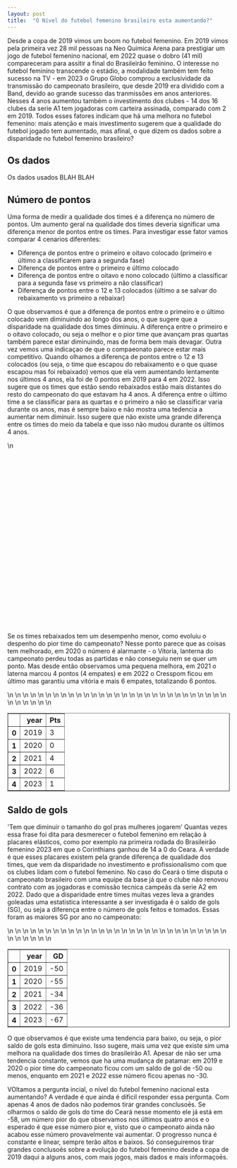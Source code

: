 ```yaml
---
layout: post
title:  "O Nível do futebol femenino brasileiro esta aumentando?"
---
```



Desde a copa de 2019 vimos um boom no futebol femenino. Em 2019 vimos pela primeira vez 28 mil pessoas na Neo Quimica Arena para prestigiar um jogo de futebol femenino nacional, em 2022 quase o dobro (41 mil) compareceram para assitir a final do Brasileirão feminino. O interesse no futebol feminino transcende o estádio, a modalidade também tem feito sucesso na TV - em 2023 o Grupo Globo comprou a exclusividade da transmissão do campeonato brasileiro, que desde 2019 era dividido com a Band, devido ao grande sucesso das tranmissões em anos anteriores. Nesses 4 anos aumentou também o investimento dos clubes - 14 dos 16 clubes da serie A1 tem jogadoras com carteira assinada, comparado com 2 em 2019. Todos esses fatores indicam que há uma melhora no futebol femenino: mais atençāo e mais investimento sugerem que a qualidade do futebol jogado tem aumentado, mas afinal, o que dizem os dados sobre a disparidade no futebol femenino brasileiro? 

## Os dados 

Os dados usados BLAH BLAH

## Número de pontos 
Uma forma de medir a qualidade dos times é a diferença no número de pontos. Um aumento geral na qualidade dos times deveria significar uma diferença menor de pontos entre os times. Para investigar esse fator vamos comparar 4 cenarios diferentes: 
* Diferença de pontos entre o primeiro e oitavo colocado (primeiro e último a classificarem para a segunda fase)
* Diferença de pontos entre o primeiro e último colocado 
* Diferença de pontos entre o oitavo e nono colocado (último a classificar para a segunda fase vs primeiro a não classificar) 
* Diferença de pontos entre o 12 e 13 colocados (último a se salvar do rebaixamento vs primeiro a rebaixar) 

O que observamos é que a diferença de pontos entre o primeiro e o último colocado vem diminuindo ao longo dos anos, o que sugere que a disparidade na qualidade dos times diminuiu. A diferença entre o primeiro e o oitavo colocado, ou seja o melhor e o pior time que avançam pras quartas também parece estar diminuindo, mas de forma bem mais devagar. Outra vez vemos uma indicaçao de que o compaeonato parece estar mais competitivo. Quando olhamos a diferença de pontos entre o 12 e 13 colocados (ou seja, o time que escapou do rebaixamento e o que quase escapou mas foi rebaixado) vemos que ela vem aumentando lentamente nos últimos 4 anos, ela foi de 0 pontos em 2019 para 4 em 2022. Isso sugere que os times que estão sendo rebaixados estão mais distantes do resto do campeonato do que estavam ha 4 anos. A diferença entre o último time a se classificar para as quartas e o primeiro a não se classificar varia durante os anos, mas é sempre baixo e não mostra uma tedencia a aumentar nem diminuir. Isso sugere que não existe uma grande diferença entre os times do meio da tabela e que isso não mudou durante os últimos 4 anos. 

<div>                        <script type="text/javascript">window.PlotlyConfig = {MathJaxConfig: \'local\'};</script>\n        <script charset="utf-8" src="https://cdn.plot.ly/plotly-2.20.0.min.js"></script>                <div id="ef649180-881c-476d-ad83-7e5225dd0c04" class="plotly-graph-div" style="height:400px; width:600px;"></div>            <script type="text/javascript">                                    window.PLOTLYENV=window.PLOTLYENV || {};                                    if (document.getElementById("ef649180-881c-476d-ad83-7e5225dd0c04")) {                    Plotly.newPlot(                        "ef649180-881c-476d-ad83-7e5225dd0c04",                        [{"mode":"lines","name":"diferen\\u00e7a top 8","x":[2019,2020,2021,2022,2023],"y":[20,18,17,16,15],"type":"scatter"},{"mode":"lines","name":"diferen\\u00e7a quartas vs fora das quartas","x":[2019,2020,2021,2022,2023],"y":[4,0,3,1,3],"type":"scatter"},{"mode":"lines","name":"diferen\\u00e7a primeiro vs \\u00faltimo colocado","x":[2019,2020,2021,2022,2023],"y":[39,42,34,31,36],"type":"scatter"},{"mode":"lines","name":"diferen\\u00e7a escapou vs rebaixou","x":[2019,2020,2021,2022,2023],"y":[0,3,2,4,3],"type":"scatter"}],                        {"template":{"data":{"barpolar":[{"marker":{"line":{"color":"rgb(17,17,17)","width":0.5},"pattern":{"fillmode":"overlay","size":10,"solidity":0.2}},"type":"barpolar"}],"bar":[{"error_x":{"color":"#f2f5fa"},"error_y":{"color":"#f2f5fa"},"marker":{"line":{"color":"rgb(17,17,17)","width":0.5},"pattern":{"fillmode":"overlay","size":10,"solidity":0.2}},"type":"bar"}],"carpet":[{"aaxis":{"endlinecolor":"#A2B1C6","gridcolor":"#506784","linecolor":"#506784","minorgridcolor":"#506784","startlinecolor":"#A2B1C6"},"baxis":{"endlinecolor":"#A2B1C6","gridcolor":"#506784","linecolor":"#506784","minorgridcolor":"#506784","startlinecolor":"#A2B1C6"},"type":"carpet"}],"choropleth":[{"colorbar":{"outlinewidth":0,"ticks":""},"type":"choropleth"}],"contourcarpet":[{"colorbar":{"outlinewidth":0,"ticks":""},"type":"contourcarpet"}],"contour":[{"colorbar":{"outlinewidth":0,"ticks":""},"colorscale":[[0.0,"#0d0887"],[0.1111111111111111,"#46039f"],[0.2222222222222222,"#7201a8"],[0.3333333333333333,"#9c179e"],[0.4444444444444444,"#bd3786"],[0.5555555555555556,"#d8576b"],[0.6666666666666666,"#ed7953"],[0.7777777777777778,"#fb9f3a"],[0.8888888888888888,"#fdca26"],[1.0,"#f0f921"]],"type":"contour"}],"heatmapgl":[{"colorbar":{"outlinewidth":0,"ticks":""},"colorscale":[[0.0,"#0d0887"],[0.1111111111111111,"#46039f"],[0.2222222222222222,"#7201a8"],[0.3333333333333333,"#9c179e"],[0.4444444444444444,"#bd3786"],[0.5555555555555556,"#d8576b"],[0.6666666666666666,"#ed7953"],[0.7777777777777778,"#fb9f3a"],[0.8888888888888888,"#fdca26"],[1.0,"#f0f921"]],"type":"heatmapgl"}],"heatmap":[{"colorbar":{"outlinewidth":0,"ticks":""},"colorscale":[[0.0,"#0d0887"],[0.1111111111111111,"#46039f"],[0.2222222222222222,"#7201a8"],[0.3333333333333333,"#9c179e"],[0.4444444444444444,"#bd3786"],[0.5555555555555556,"#d8576b"],[0.6666666666666666,"#ed7953"],[0.7777777777777778,"#fb9f3a"],[0.8888888888888888,"#fdca26"],[1.0,"#f0f921"]],"type":"heatmap"}],"histogram2dcontour":[{"colorbar":{"outlinewidth":0,"ticks":""},"colorscale":[[0.0,"#0d0887"],[0.1111111111111111,"#46039f"],[0.2222222222222222,"#7201a8"],[0.3333333333333333,"#9c179e"],[0.4444444444444444,"#bd3786"],[0.5555555555555556,"#d8576b"],[0.6666666666666666,"#ed7953"],[0.7777777777777778,"#fb9f3a"],[0.8888888888888888,"#fdca26"],[1.0,"#f0f921"]],"type":"histogram2dcontour"}],"histogram2d":[{"colorbar":{"outlinewidth":0,"ticks":""},"colorscale":[[0.0,"#0d0887"],[0.1111111111111111,"#46039f"],[0.2222222222222222,"#7201a8"],[0.3333333333333333,"#9c179e"],[0.4444444444444444,"#bd3786"],[0.5555555555555556,"#d8576b"],[0.6666666666666666,"#ed7953"],[0.7777777777777778,"#fb9f3a"],[0.8888888888888888,"#fdca26"],[1.0,"#f0f921"]],"type":"histogram2d"}],"histogram":[{"marker":{"pattern":{"fillmode":"overlay","size":10,"solidity":0.2}},"type":"histogram"}],"mesh3d":[{"colorbar":{"outlinewidth":0,"ticks":""},"type":"mesh3d"}],"parcoords":[{"line":{"colorbar":{"outlinewidth":0,"ticks":""}},"type":"parcoords"}],"pie":[{"automargin":true,"type":"pie"}],"scatter3d":[{"line":{"colorbar":{"outlinewidth":0,"ticks":""}},"marker":{"colorbar":{"outlinewidth":0,"ticks":""}},"type":"scatter3d"}],"scattercarpet":[{"marker":{"colorbar":{"outlinewidth":0,"ticks":""}},"type":"scattercarpet"}],"scattergeo":[{"marker":{"colorbar":{"outlinewidth":0,"ticks":""}},"type":"scattergeo"}],"scattergl":[{"marker":{"line":{"color":"#283442"}},"type":"scattergl"}],"scattermapbox":[{"marker":{"colorbar":{"outlinewidth":0,"ticks":""}},"type":"scattermapbox"}],"scatterpolargl":[{"marker":{"colorbar":{"outlinewidth":0,"ticks":""}},"type":"scatterpolargl"}],"scatterpolar":[{"marker":{"colorbar":{"outlinewidth":0,"ticks":""}},"type":"scatterpolar"}],"scatter":[{"marker":{"line":{"color":"#283442"}},"type":"scatter"}],"scatterternary":[{"marker":{"colorbar":{"outlinewidth":0,"ticks":""}},"type":"scatterternary"}],"surface":[{"colorbar":{"outlinewidth":0,"ticks":""},"colorscale":[[0.0,"#0d0887"],[0.1111111111111111,"#46039f"],[0.2222222222222222,"#7201a8"],[0.3333333333333333,"#9c179e"],[0.4444444444444444,"#bd3786"],[0.5555555555555556,"#d8576b"],[0.6666666666666666,"#ed7953"],[0.7777777777777778,"#fb9f3a"],[0.8888888888888888,"#fdca26"],[1.0,"#f0f921"]],"type":"surface"}],"table":[{"cells":{"fill":{"color":"#506784"},"line":{"color":"rgb(17,17,17)"}},"header":{"fill":{"color":"#2a3f5f"},"line":{"color":"rgb(17,17,17)"}},"type":"table"}]},"layout":{"annotationdefaults":{"arrowcolor":"#f2f5fa","arrowhead":0,"arrowwidth":1},"autotypenumbers":"strict","coloraxis":{"colorbar":{"outlinewidth":0,"ticks":""}},"colorscale":{"diverging":[[0,"#8e0152"],[0.1,"#c51b7d"],[0.2,"#de77ae"],[0.3,"#f1b6da"],[0.4,"#fde0ef"],[0.5,"#f7f7f7"],[0.6,"#e6f5d0"],[0.7,"#b8e186"],[0.8,"#7fbc41"],[0.9,"#4d9221"],[1,"#276419"]],"sequential":[[0.0,"#0d0887"],[0.1111111111111111,"#46039f"],[0.2222222222222222,"#7201a8"],[0.3333333333333333,"#9c179e"],[0.4444444444444444,"#bd3786"],[0.5555555555555556,"#d8576b"],[0.6666666666666666,"#ed7953"],[0.7777777777777778,"#fb9f3a"],[0.8888888888888888,"#fdca26"],[1.0,"#f0f921"]],"sequentialminus":[[0.0,"#0d0887"],[0.1111111111111111,"#46039f"],[0.2222222222222222,"#7201a8"],[0.3333333333333333,"#9c179e"],[0.4444444444444444,"#bd3786"],[0.5555555555555556,"#d8576b"],[0.6666666666666666,"#ed7953"],[0.7777777777777778,"#fb9f3a"],[0.8888888888888888,"#fdca26"],[1.0,"#f0f921"]]},"colorway":["#636efa","#EF553B","#00cc96","#ab63fa","#FFA15A","#19d3f3","#FF6692","#B6E880","#FF97FF","#FECB52"],"font":{"color":"#f2f5fa"},"geo":{"bgcolor":"rgb(17,17,17)","lakecolor":"rgb(17,17,17)","landcolor":"rgb(17,17,17)","showlakes":true,"showland":true,"subunitcolor":"#506784"},"hoverlabel":{"align":"left"},"hovermode":"closest","mapbox":{"style":"dark"},"paper_bgcolor":"rgb(17,17,17)","plot_bgcolor":"rgb(17,17,17)","polar":{"angularaxis":{"gridcolor":"#506784","linecolor":"#506784","ticks":""},"bgcolor":"rgb(17,17,17)","radialaxis":{"gridcolor":"#506784","linecolor":"#506784","ticks":""}},"scene":{"xaxis":{"backgroundcolor":"rgb(17,17,17)","gridcolor":"#506784","gridwidth":2,"linecolor":"#506784","showbackground":true,"ticks":"","zerolinecolor":"#C8D4E3"},"yaxis":{"backgroundcolor":"rgb(17,17,17)","gridcolor":"#506784","gridwidth":2,"linecolor":"#506784","showbackground":true,"ticks":"","zerolinecolor":"#C8D4E3"},"zaxis":{"backgroundcolor":"rgb(17,17,17)","gridcolor":"#506784","gridwidth":2,"linecolor":"#506784","showbackground":true,"ticks":"","zerolinecolor":"#C8D4E3"}},"shapedefaults":{"line":{"color":"#f2f5fa"}},"sliderdefaults":{"bgcolor":"#C8D4E3","bordercolor":"rgb(17,17,17)","borderwidth":1,"tickwidth":0},"ternary":{"aaxis":{"gridcolor":"#506784","linecolor":"#506784","ticks":""},"baxis":{"gridcolor":"#506784","linecolor":"#506784","ticks":""},"bgcolor":"rgb(17,17,17)","caxis":{"gridcolor":"#506784","linecolor":"#506784","ticks":""}},"title":{"x":0.05},"updatemenudefaults":{"bgcolor":"#506784","borderwidth":0},"xaxis":{"automargin":true,"gridcolor":"#283442","linecolor":"#506784","ticks":"","title":{"standoff":15},"zerolinecolor":"#283442","zerolinewidth":2},"yaxis":{"automargin":true,"gridcolor":"#283442","linecolor":"#506784","ticks":"","title":{"standoff":15},"zerolinecolor":"#283442","zerolinewidth":2}}},"legend":{"orientation":"h"},"title":{"text":"Diferen\\u00e7a de pontos entre times por ano","font":{"family":"Open Sans"}},"autosize":false,"width":600,"height":400,"xaxis":{"type":"category"}},                        {"responsive": true}                    )                };                            </script>        </div>


Se os times rebaixados tem um desempenho menor, como evoluiu o despenho do pior time do campeonato? Nesse ponto parece que as coisas tem melhorado, em 2020 o número é alarmante - o Vitoria, lanterna do campeonato perdeu todas as partidas e não conseguiu nem se quer um ponto. Mas desde então observamos uma pequena melhora, em 2021 o laterna marcou 4 pontos (4 empates) e em 2022 o Cresspom ficou em último mas garantiu uma vitória e mais 6 empates, totalizando 6 pontos. 

<table border="1" class="dataframe">\n  <thead>\n    <tr style="text-align: right;">\n      <th></th>\n      <th>year</th>\n      <th>Pts</th>\n    </tr>\n  </thead>\n  <tbody>\n    <tr>\n      <th>0</th>\n      <td>2019</td>\n      <td>3</td>\n    </tr>\n    <tr>\n      <th>1</th>\n      <td>2020</td>\n      <td>0</td>\n    </tr>\n    <tr>\n      <th>2</th>\n      <td>2021</td>\n      <td>4</td>\n    </tr>\n    <tr>\n      <th>3</th>\n      <td>2022</td>\n      <td>6</td>\n    </tr>\n    <tr>\n      <th>4</th>\n      <td>2023</td>\n      <td>1</td>\n    </tr>\n  </tbody>\n</table>



## Saldo de gols
'Tem que diminuir o tamanho do gol pras mulheres jogarem' Quantas vezes essa frase foi dita para desmerecer o futebol femenino em relação à placares elásticos, como por exemplo na primeira rodada do Brasileirão femenino 2023 em que o Corinthians ganhou de 14 a 0 do Ceara. A verdade é que esses placares existem pela grande diferença de qualidade dos times, que vem da disparidade no investimento e profissionalismo com que os clubes lidam com o futebol femenino. No caso do Ceará o time disputa o campeonato brasileiro com uma equipe da base já que o clube não renovou contrato com as jogadoras e comissão tecnica campeãs da serie A2 em 2022. Dado que a disparidade entre times muitas vezes leva a grandes goleadas uma estatistica interessante a ser investigada é o saldo de gols (SG), ou seja a diferença entre o número de gols feitos e tomados. Essas foram as maiores SG por ano no campeonato: 

<table border="1" class="dataframe">\n  <thead>\n    <tr style="text-align: right;">\n      <th></th>\n      <th>year</th>\n      <th>GD</th>\n    </tr>\n  </thead>\n  <tbody>\n    <tr>\n      <th>0</th>\n      <td>2019</td>\n      <td>-50</td>\n    </tr>\n    <tr>\n      <th>1</th>\n      <td>2020</td>\n      <td>-55</td>\n    </tr>\n    <tr>\n      <th>2</th>\n      <td>2021</td>\n      <td>-34</td>\n    </tr>\n    <tr>\n      <th>3</th>\n      <td>2022</td>\n      <td>-36</td>\n    </tr>\n    <tr>\n      <th>4</th>\n      <td>2023</td>\n      <td>-67</td>\n    </tr>\n  </tbody>\n</table>

O que observamos é que existe uma tendencia para baixo, ou seja, o pior saldo de gols esta diminuino. Isso sugere, mais uma vez que existe sim uma melhora na qualidade dos times do brasileirão A1. Apesar de não ser uma tendencia constante, vemos que ha uma mudança de patamar: em 2019 e 2020 o pior time do campeonato ficou com um saldo de gol de -50 ou menos, enquanto em 2021 e 2022 esse número ficou apenas no -30. 


VOltamos a pergunta incial, o nível do futebol femenino nacional esta aumentando? A verdade é que ainda é dificil responder essa pergunta. Com apenas 4 anos de dados não podemos tirar grandes conclusoēs. Se olharmos o saldo de gols do time do Ceará nesse momento ele já está em -58, um número pior do que observamos nos últimos quatro anos e o esperado é que esse número pior e, visto que o campeonato ainda não acabou esse número provavelmente vai aumentar. O progresso nunca é constante e linear, sempre terão altos e baixos. Só conseguiremos tirar grandes conclusoēs sobre a evolução do futebol femenino desde a copa de 2019 daqui a alguns anos, com mais jogos, mais dados e mais informaçoēs. 
